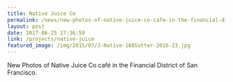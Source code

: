 ```yaml
---
title: Native Juice Co
permalink: /news/new-photos-of-native-juice-co-cafe-in-the-financial-district-of-san-francisco
layout: post
date: 2017-06-25 17:36:59
link: /projects/native-juice
featured_image: /img/2015/07/3-Native-168Sutter-2016-23.jpg
---
```


New Photos of Native Juice Co café in the Financial District of San Francisco.
